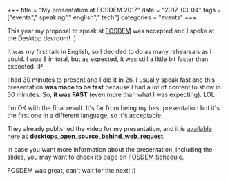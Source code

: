 +++
title = "My presentation at FOSDEM 2017"
date = "2017-03-04"
tags = ["events"," speaking"," english"," tech"]
categories = "events"
+++

This year my proposal to speak at [FOSDEM](http://fosdem.org) was accepted and I
spoke at the Desktop devroom! :)

It was my first talk in English, so I decided to do as many rehearsals as I
could. I was 8 in total, but as expected, it was still a little bit faster than
expected. :P

I had 30 minutes to present and I did it in 26. I usually speak fast and this
presentation **was made to be fast** because I had a lot of content to show in
30 minutes. So, **it was FAST** (even more than what I was expecting). LOL

I'm OK with the final result. It's far from being my best presentation but it's
the first one in a different language, so it's acceptable.

They already published the video for my presentation, and it
is [available here](https://video.fosdem.org/2017/K.4.401/) as
**desktops\_open\_source\_behind\_web\_request**.

In case you want more information about the presentation, including the slides,
you may want to check its page
on
[FOSDEM Schedule](https://fosdem.org/2017/schedule/event/desktops_open_source_behind_web_request/).

FOSDEM was great, can't wait for the next! :)
